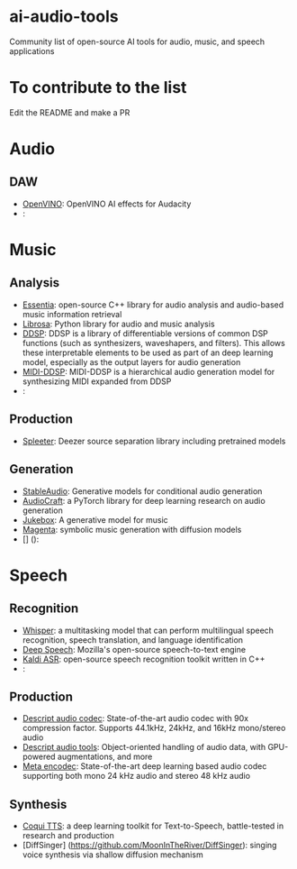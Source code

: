 # ai-audio-tools
Community list of open-source AI tools for audio, music, and speech applications 

# To contribute to the list

Edit the README and make a PR

# Audio

## DAW

- [OpenVINO](https://www.audacityteam.org/blog/openvino-ai-effects/): OpenVINO AI effects for Audacity
- [](): 

# Music

## Analysis

- [Essentia](https://github.com/MTG/essentia): open-source C++ library for audio analysis and audio-based music information retrieval  
- [Librosa](https://github.com/librosa/librosa): Python library for audio and music analysis 
- [DDSP](https://github.com/magenta/ddsp): DDSP is a library of differentiable versions of common DSP functions (such as synthesizers, waveshapers, and filters). This allows these interpretable elements to be used as part of an deep learning model, especially as the output layers for audio generation
- [MIDI-DDSP](https://github.com/magenta/midi-ddsp?tab=readme-ov-file): MIDI-DDSP is a hierarchical audio generation model for synthesizing MIDI expanded from DDSP
- [](): 

## Production

- [Spleeter](https://github.com/deezer/spleeter): Deezer source separation library including pretrained models

## Generation

- [StableAudio](https://github.com/Stability-AI/stable-audio-tools): Generative models for conditional audio generation 
- [AudioCraft](https://github.com/facebookresearch/audiocraft): a PyTorch library for deep learning research on audio generation
- [Jukebox](https://github.com/openai/jukebox): A generative model for music
- [Magenta](https://github.com/magenta/symbolic-music-diffusion): symbolic music generation with diffusion models 
- [] (): 


# Speech

## Recognition

- [Whisper](https://github.com/openai/whisper): a multitasking model that can perform multilingual speech recognition, speech translation, and language identification
- [Deep Speech](https://github.com/mozilla/DeepSpeech): Mozilla's open-source speech-to-text engine
- [Kaldi ASR](https://kaldi-asr.org/): open-source speech recognition toolkit written in C++ 
- [](): 

## Production

- [Descript audio codec](https://github.com/descriptinc/descript-audio-codec): State-of-the-art audio codec with 90x compression factor. Supports 44.1kHz, 24kHz, and 16kHz mono/stereo audio
- [Descript audio tools](https://github.com/descriptinc/audiotools): Object-oriented handling of audio data, with GPU-powered augmentations, and more
- [Meta encodec](https://github.com/facebookresearch/encodec): State-of-the-art deep learning based audio codec supporting both mono 24 kHz audio and stereo 48 kHz audio 

## Synthesis

- [Coqui TTS](https://github.com/coqui-ai/TTS): a deep learning toolkit for Text-to-Speech, battle-tested in research and production  
- [DiffSinger] (https://github.com/MoonInTheRiver/DiffSinger): singing voice synthesis via shallow diffusion mechanism 